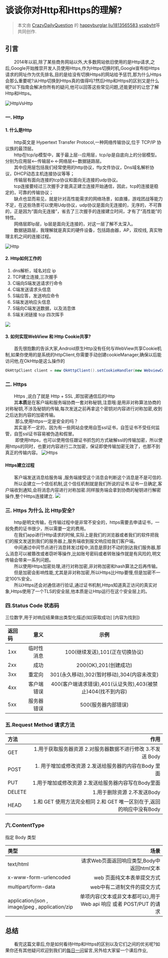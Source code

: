 # 谈谈你对Http和Https的理解?

> 本文由 [CrazyDailyQuestion](https://github.com/MicroKibaco/CrazyDailyQuestion/issues/1) 的 [happyburglar](https://github.com/happyburglar),[liu1813565583](https://github.com/liu1813565583),[ycpbyht](https://github.com/ycpbyht)等共同创作.
## 引言


&emsp;&emsp;2014年以前,除了某些商务网站以外,大多数网站依旧使用的是Http请求,之后,Google开始推崇开发人员使用Https,作为Https切换时机,Google宣布给Https请求的网址作为优先排名,目的是给没有切换Https的网站给予惩罚,那为什么Https会那么重要呢?从Http切换到Https真的值得吗?然后Http和Https的区别又是什么呢?以下指南会解决你所有的疑问,他可以回答这些常见问题,还能更好的让您了解Http和Https。

![HttpVsHttp](https://seopressor.com/wp-content/uploads/2017/07/HTTP-vs-HTTPS.png)

### 一. Http
#### 1. 什么是Http
&emsp;&emsp;http英文是 Hypertext Transfer Protocol,一种网络传输协议,位于 TCP/IP 协议族的最顶层。<br/>&emsp;&emsp;http在tcp/ip模型中，属于最上层--应用层，tcp/ip是自底向上的分层模型。分别为应用层<--传输层<-<-网络层<--数据链路层。<br/>&emsp;&emsp;其中应用层包括我们经常使用的http协议，ffp文件协议，Dns域名解析协议，DHCP动态主机连接协议等等；<br/>&emsp;&emsp;传输层有面向连接的tcp协议和面向无连接的udp协议。<br/>&emsp;&emsp;tcp连接要经过三次握手才能真正建立连接开始通信，因此，tcp的连接是稳定的，可靠的传输协议；<br/>&emsp;&emsp;缺点也显而易见，就是针对高性能需求的网络场景，如直播，游戏团战等能力不足，在这些场景可以使用Udp协议，udp协议是面向无连接的，无序的，不可靠的，正是因为“面向无连接”，省去了三次握手的连接建立时间，才有了“高性能”的特性。<br/>&emsp;&emsp;网络层即Ip层，Ip层是面向无连接的，对这一层了解不太深入。<br/>&emsp;&emsp;数据链路层，我理解就是真实的硬件设备，包括路由器，AP，双绞线, 真实物理主机之间的连接过程。

![Http](https://seopressor.com/wp-content/uploads/2017/07/Preserve-Referrer-Data.jpg)


#### 2. Http如何工作的

1. dns解析，域名对应 ip
2. TCP建立连接,三次握手
3. C端向S端发送请求行命令
4. C端发送请求头信息
5. S端应答，发送响应命令
6. S端发送响应头信息
7. S端向C端发送数据，以及消息体
8. S端关闭链接 tcp 四次挥手

<img src="https://image.slidesharecdn.com/quic-fastly-170706015317/95/altitude-sf-2017-quic-a-lowlatency-secure-transport-for-http-5-638.jpg"/>

#### 3. 如何实现WebView 和 Http Cookie共享?
&emsp;&emsp;首先很抱歉的告诉大家,Android原生Http没有任何与WebView共享Cookie机制,如果你使用的是系统的httpClient,你需要手动创建cookieManager,确保以后能访问他,在OkHttp是这么操作的

```java
OkHttpClient client = new OkHttpClient().setCookieHandler(new WebviewCookieHandler());
```

### 二. Https
&emsp;&emsp;Https ,说白了就是 Http + SSL ,即加密通信后的Http<br/>&emsp;&emsp;其**本质**是在客户端和服务端协商一套对称秘钥,注意哦:是用非对称算法协商的对称秘钥,不涉及秘钥的传输,每次发送之前再拿这个密钥对内容进行对称加密,收到之后达到内容的加密传输。<br/>&emsp;&emsp; 那么使用https一定是安全的吗？<br/>&emsp;&emsp;其实是不一定的，因为有一些网站会使用自签ssl证书，自签证书不受任何监管，自签ssl证书容易被伪造和假冒。<br/>&emsp;&emsp; 即使用https，也可以使用信任跟证书抓包的方式破解ssl的传输加密，所以使用https的同时，也要对内容进行二次加密，保证即使传输加密无效了，也那不到真正的传输内容。
![Https](https://seopressor.com/wp-content/uploads/2017/07/AMP-HTTPS.png)

#### Https建立过程
&emsp;&emsp;客户端发送消息给服务端 ,服务端接受这个消息会判断这个消息是不是可信的.<br/>&emsp;&emsp;所以会建立一个信任机制,这个信任机制就是我们所说的证书.证书一旦确定,客户端收到通知,会将消息内容进行对称加密.同样服务端会拿到协商的秘钥进行解密操作,整个Https连接建立.
<img src="https://raw.githubusercontent.com/MicroKibaco/CrazyMindMap/master/images/https/https.png"/>
### 三. Https 为什么 比 Http安全?

&emsp;&emsp;http是明文传输，在传输过程中是非常不安全的，https需要去申请证书，一般免费的证书很少，所以需要一定的费用。<br/>&emsp;&emsp;在我们app进行Http请求的时候,实际上是我们的浏览器或者我们的软件把我们的报文发送到我们的服务器上,服务端收到报文响应给我们客户端。<br/>&emsp;&emsp;中间通过中间节点进行消息转发过程中,消息是原封不动的到达我们服务器,那么消息可以被篡改或者窃听等操作,比如账号密码或者转账操作就是有风险的,明文传输会带来一系列问题。<br/>&emsp;&emsp;所以使用Https加密处理,进行对称加密,非对称加密和hash算法之后再传输。<br/>&emsp;&emsp;但是加密会影响性能,尤其是非对称加密,所以Https比Http要慢,但是加密不一定100%安全。<br/>&emsp;&emsp;所以Https还会对通信进行验证,通过证书机制,Https知道真正访问的真实对象,Https使用了一个TLS的安全层,他本质是让Http运行在这个安全层上的。

### 四.Status Code 状态码

三位数字,用于对响应结果做出类型化描述(如[获取成功] [内容为找到])

| 返回码     | 意义 | 示例| 
| :------- | ----: | :---: |
|1xx  | 临时性消息| 100(继续发送),101(正在切换协议) |  
|2xx  | 成功 | 200(OK),201(创建成功) |  
|3xx  | 重定向| 301(永久移动),302(暂时移动),304(内容未改变)|    
|4xx  | 客户端错误| 400(客户端请求错误),401(认证失败),403(被禁止)404(找不到内容)|  
|5xx  | 服务器错误| 500(服务器内部错误)| 

### 五.Request Method 请求方法

| 方法     | 作用 | 
| :------- | ----: |
|GET  | 1.用于获取服务器资源 2.对服务器数据不进行修改 3.不发送 Body  |  
|POST  | 1. 用于增加或修改资源 2.发送给服务器的内容在Body 里面 |  
|PUT  | 1.用于增加或修改资源 2.发送给服务器内容写在Body里面|   
|DELETE  | 1.用于删除资源 2.不发送Body| 
|HEAD  | 1.和 GET 使用方法完全相同 2.和 GET 唯一区别在于,返回的响应中没有Body|   

### 六.ContentType
指定 Body 类型

| 类型     | 场景 | 
| :------- | ----: | 
| text/html  | 请求Web页面返回响应类型,Body中返回html文本| 
|x-www-form-urlencoded  | web 页面纯文本表单提交方式 | 
|multipart/form-data  | web中有二进制文件的提交方式|   
|application/json , image/jpeg , application/zip   | 单项内容(文本或非文本都可以),用于 Web api 响应 或者 POST/PUT 的请求| 
 

## 总结
&emsp;&emsp;看完这篇文章后,你是如何看待Http和Https的区别以及它们之间的优劣呢?如果你还有其他疑问欢迎到我们的[每日一问](https://github.com/MicroKibaco/CrazyDailyQuestion/issues/1)留言,另外给大家留一个课后作业,

